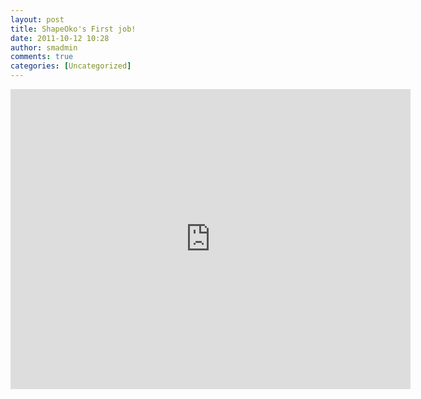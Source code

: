```yaml
---
layout: post
title: ShapeOko's First job!
date: 2011-10-12 10:28
author: smadmin
comments: true
categories: [Uncategorized]
---
```

<iframe width="640" height="480" src="http://www.youtube.com/embed/BBBpzvQvCv8?rel=0" frameborder="0" allowfullscreen></iframe>
